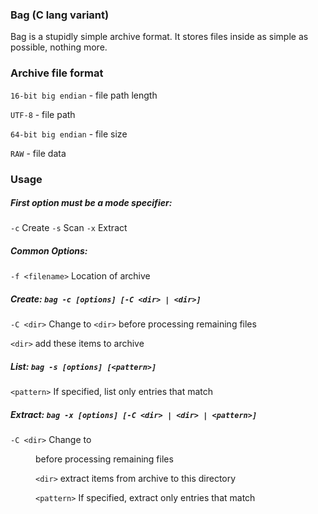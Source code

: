 ### Bag (C lang variant)
Bag is a stupidly simple archive format. 
It stores files inside as simple as possible, nothing more.

### Archive file format
`16-bit big endian` - file path length

`UTF-8` - file path

`64-bit big endian` - file size

`RAW` - file data

### Usage
##### First option must be a mode specifier:

  `-c` Create  `-s` Scan  `-x` Extract
  
##### Common Options:

  `-f <filename>`  Location of archive
  
##### Create: `bag -c [options] [-C <dir> | <dir>]`

  `-C <dir>`  Change to `<dir>` before processing remaining files
  
  `<dir>`  add these items to archive
  
##### List: `bag -s [options] [<pattern>]`

  `<pattern>`  If specified, list only entries that match
  
##### Extract: `bag -x [options] [-C <dir> | <dir> | <pattern>]`

  `-C <dir>`  Change to <dir> before processing remaining files
  
  `<dir>`  extract items from archive to this directory
  
  `<pattern>`  If specified, extract only entries that match
